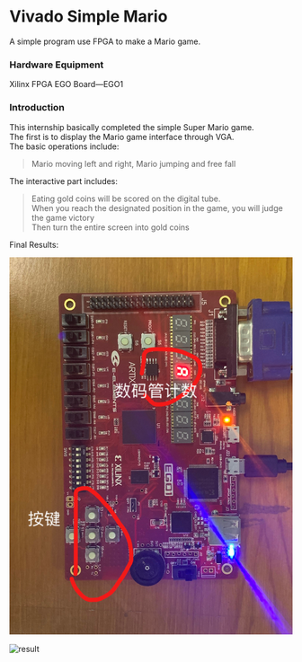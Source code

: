 # Vivado Simple Mario
A simple program use FPGA to make a Mario game.  

### Hardware Equipment
Xilinx FPGA EGO Board—EGO1

### Introduction
This internship basically completed the simple Super Mario game.  
The first is to display the Mario game interface through VGA.  
The basic operations include:  
> Mario moving left and right, Mario jumping and free fall

The interactive part includes:

> Eating gold coins will be scored on the digital tube.  
> When you reach the designated position in the game, you will judge the game victory  
> Then turn the entire screen into gold coins

Final Results:

![hardware](readmePic/Hardware.jpg)

![result](readmePic/result.png)



